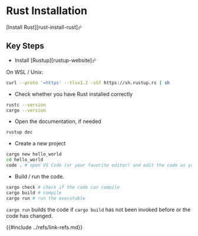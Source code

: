 # Rust Installation

[Install Rust][rust-install-rust]⮳

## Key Steps

- Install [Rustup][rustup-website]⮳

On WSL / Unix:

```bash
curl --proto '=https' --tlsv1.2 -sSf https://sh.rustup.rs | sh
```

- Check whether you have Rust installed correctly

```bash
rustc --version
cargo --version
```

- Open the documentation, if needed

```bash
rustup doc
```

- Create a new project

```bash
cargo new hello_world
cd hello_world
code . # open VS Code (or your favorite editor) and edit the code as you wish
```

- Build / run the code.

```bash
cargo check # check if the code can compile
cargo build # compile
cargo run # run the executable
```

`cargo run` builds the code if `cargo build` has not been invoked before or the code has changed.

{{#include ../refs/link-refs.md}}
